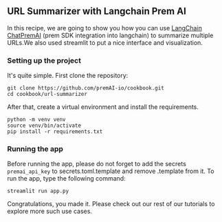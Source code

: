 ## URL Summarizer with Langchain Prem AI 

In this recipe, we are going to show you how you can use [LangChain ChatPremAI](https://python.langchain.com/v0.2/docs/integrations/chat/premai/) (prem SDK integration into langchain) to summarize multiple URLs.We also used streamlit to put a nice interface and visualization. 

### Setting up the project

It's quite simple. First clone the repository:

```
git clone https://github.com/premAI-io/cookbook.git
cd cookbook/url-summarizer
```

After that, create a virtual environment and install the requirements.

```
python -m venv venv
source venv/bin/activate
pip install -r requirements.txt
```

### Running the app

Before running the app, please do not forget to add the secrets `premai_api_key`  to secrets.toml.template and remove .template from it. To run the app, type the following command:

```
streamlit run app.py
```

Congratulations, you made it. Please check out our rest of our tutorials to explore more such use cases.